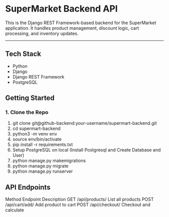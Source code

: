 # SuperMarket Backend API

This is the Django REST Framework-based backend for the SuperMarket application. It handles product management, discount logic, cart processing, and inventory updates.

---

## Tech Stack

- Python 
- Django 
- Django REST Framework
- PostgreSQL

## Getting Started

### 1. Clone the Repo

1. git clone git@github-backend:your-username/supermart-backend.git
2. cd supermart-backend
3. python3 -m venv env
4. source env/bin/activate
5. pip install -r requirements.txt
6. Setup PostgreSQL on local (Install Postgresql and Create Database and User)
7. python manage.py makemigrations
8. python manage.py migrate
9. python manage.py runserver

## API Endpoints

Method	Endpoint	    Description
GET	    /api/products/	List all products
POST	/api/cart/add/	Add product to cart
POST	/api/checkout/	Checkout and calculate

